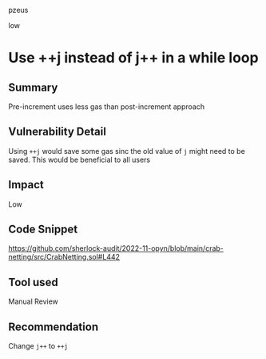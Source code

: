 pzeus

low

# Use ++j instead of j++ in a while loop

## Summary
Pre-increment uses less gas than post-increment approach
## Vulnerability Detail
Using `++j` would save some gas sinc the old value of `j` might need to be saved. This would be beneficial to all users
## Impact
Low
## Code Snippet
https://github.com/sherlock-audit/2022-11-opyn/blob/main/crab-netting/src/CrabNetting.sol#L442
## Tool used

Manual Review

## Recommendation
Change `j++` to `++j`